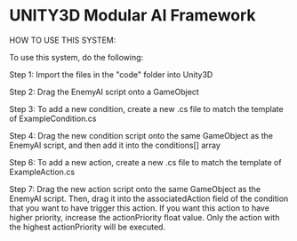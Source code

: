 # UNITY3D Modular AI Framework

HOW TO USE THIS SYSTEM:

To use this system, do the following:

Step 1: Import the files in the "code" folder into Unity3D

Step 2: Drag the EnemyAI script onto a GameObject

Step 3: To add a new condition, create a new .cs file to match the template of ExampleCondition.cs

Step 4: Drag the new condition script onto the same GameObject as the EnemyAI script, and then add it into the conditions[] array

Step 6: To add a new action, create a new .cs file to match the template of ExampleAction.cs

Step 7: Drag the new action script onto the same GameObject as the EnemyAI script. Then, drag it into the associatedAction field of the
        condition that you want to have trigger this action. If you want this action to have higher priority, increase the actionPriority
        float value. Only the action with the highest actionPriority will be executed.
 

